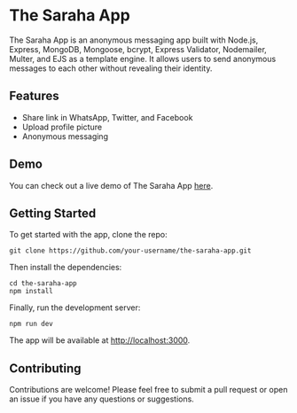 <!DOCTYPE html>
<html lang="en">
<head>
  <meta charset="UTF-8">
</head>
<body>
  <h1>The Saraha App</h1>

  <p>The Saraha App is an anonymous messaging app built with Node.js, Express, MongoDB, Mongoose, bcrypt, Express Validator, Nodemailer, Multer, and EJS as a template engine. It allows users to send anonymous messages to each other without revealing their identity.</p>

  <h2>Features</h2>
  <ul>
    <li>Share link in WhatsApp, Twitter, and Facebook</li>
    <li>Upload profile picture</li>
    <li>Anonymous messaging</li>
  </ul>

  <h2>Demo</h2>
  <p>You can check out a live demo of The Saraha App <a href="https://the-saraha-app.onrender.com/">here</a>.</p>

  <h2>Getting Started</h2>
  <p>To get started with the app, clone the repo:</p>

  <pre><code>git clone https://github.com/your-username/the-saraha-app.git</code></pre>

  <p>Then install the dependencies:</p>

  <pre><code>cd the-saraha-app
npm install</code></pre>

  <p>Finally, run the development server:</p>

  <pre><code>npm run dev</code></pre>

  <p>The app will be available at <a href="http://localhost:3000">http://localhost:3000</a>.</p>

  <h2>Contributing</h2>
  <p>Contributions are welcome! Please feel free to submit a pull request or open an issue if you have any questions or suggestions.</p>

</body>
</html>
